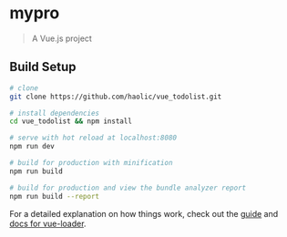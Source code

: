 # mypro

> A Vue.js project

## Build Setup

``` bash
# clone
git clone https://github.com/haolic/vue_todolist.git

# install dependencies
cd vue_todolist && npm install

# serve with hot reload at localhost:8080
npm run dev

# build for production with minification
npm run build

# build for production and view the bundle analyzer report
npm run build --report
```

For a detailed explanation on how things work, check out the [guide](http://vuejs-templates.github.io/webpack/) and [docs for vue-loader](http://vuejs.github.io/vue-loader).
